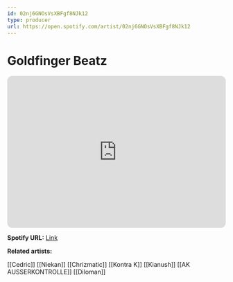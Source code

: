 ```yaml
---
id: 02nj6GNOsVsXBFgf8NJk12
type: producer
url: https://open.spotify.com/artist/02nj6GNOsVsXBFgf8NJk12
---
```

# Goldfinger Beatz

<iframe style="border-radius:12px" src="https://open.spotify.com/embed/artist/02nj6GNOsVsXBFgf8NJk12" width="100%" height="352" frameBorder="0" allowfullscreen="" allow="autoplay; clipboard-write; encrypted-media; fullscreen; picture-in-picture" loading="lazy"></iframe>

**Spotify URL:** [Link](https://open.spotify.com/artist/02nj6GNOsVsXBFgf8NJk12)

**Related artists:**

[[Cedric]]
[[Niekan]]
[[Chrizmatic]]
[[Kontra K]]
[[Kianush]]
[[AK AUSSERKONTROLLE]]
[[Diloman]]
